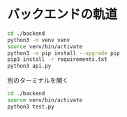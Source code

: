 # バックエンドの軌道

```sh
cd ./backend
python3 -m venv venv
source venv/bin/activate
python3 -m pip install --upgrade pip
pip3 install -r requirements.txt
python3 api.py
```

別のターミナルを開く

```sh
cd ./backend
source venv/bin/activate
python3 test.py
```